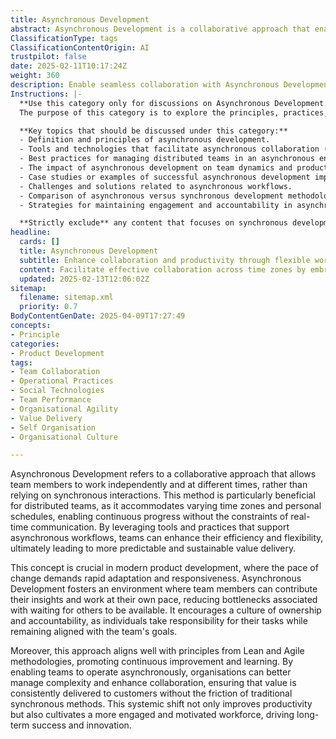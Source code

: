 ```yaml
---
title: Asynchronous Development
abstract: Asynchronous Development is a collaborative approach that enables team members to work independently and at different times, rather than depending on real-time interactions. This method is particularly advantageous for distributed teams, as it accommodates diverse time zones and personal schedules, facilitating continuous progress without the limitations of synchronous communication. By utilising tools and practices that support asynchronous workflows, teams can improve their efficiency and flexibility, leading to more predictable and sustainable value delivery. This concept is vital in contemporary product development, where rapid adaptation and responsiveness are essential. Asynchronous Development creates an environment where team members can contribute insights and work at their own pace, minimising bottlenecks caused by waiting for others. It fosters a culture of ownership and accountability, encouraging individuals to take responsibility for their tasks while remaining aligned with team objectives. Additionally, this approach aligns with Lean and Agile principles, promoting continuous improvement and learning. By allowing teams to operate asynchronously, organisations can better manage complexity and enhance collaboration, ensuring consistent value delivery to customers without the friction of traditional synchronous methods. This systemic shift not only boosts productivity but also nurtures a more engaged and motivated workforce, ultimately driving long-term success and innovation.
ClassificationType: tags
ClassificationContentOrigin: AI
trustpilot: false
date: 2025-02-11T10:17:24Z
weight: 360
description: Enable seamless collaboration with Asynchronous Development. Improve efficiency, flexibility, and delivery across distributed teams.
Instructions: |-
  **Use this category only for discussions on Asynchronous Development.**  
  The purpose of this category is to explore the principles, practices, and benefits of asynchronous development in software engineering and team collaboration. It focuses on how teams can effectively work together across different time zones and schedules, enhancing productivity and communication without the constraints of synchronous interactions.

  **Key topics that should be discussed under this category:**
  - Definition and principles of asynchronous development.
  - Tools and technologies that facilitate asynchronous collaboration (e.g., project management software, communication platforms).
  - Best practices for managing distributed teams in an asynchronous environment.
  - The impact of asynchronous development on team dynamics and productivity.
  - Case studies or examples of successful asynchronous development implementations.
  - Challenges and solutions related to asynchronous workflows.
  - Comparison of asynchronous versus synchronous development methodologies.
  - Strategies for maintaining engagement and accountability in asynchronous teams.

  **Strictly exclude** any content that focuses on synchronous development practices, traditional co-located team dynamics, or misinterpretations of asynchronous collaboration that do not align with the core principles of effective remote teamwork.
headline:
  cards: []
  title: Asynchronous Development
  subtitle: Enhance collaboration and productivity through flexible workflows that empower distributed teams to thrive in dynamic environments.
  content: Facilitate effective collaboration across time zones by embracing flexible workflows that prioritise communication and transparency. Posts should explore strategies for managing work in progress, optimising team interactions, and leveraging tools that support distributed environments, enhancing overall productivity and responsiveness to change.
  updated: 2025-02-13T12:06:02Z
sitemap:
  filename: sitemap.xml
  priority: 0.7
BodyContentGenDate: 2025-04-09T17:27:49
concepts:
- Principle
categories:
- Product Development
tags:
- Team Collaboration
- Operational Practices
- Social Technologies
- Team Performance
- Organisational Agility
- Value Delivery
- Self Organisation
- Organisational Culture

---
```

Asynchronous Development refers to a collaborative approach that allows team members to work independently and at different times, rather than relying on synchronous interactions. This method is particularly beneficial for distributed teams, as it accommodates varying time zones and personal schedules, enabling continuous progress without the constraints of real-time communication. By leveraging tools and practices that support asynchronous workflows, teams can enhance their efficiency and flexibility, ultimately leading to more predictable and sustainable value delivery.

This concept is crucial in modern product development, where the pace of change demands rapid adaptation and responsiveness. Asynchronous Development fosters an environment where team members can contribute their insights and work at their own pace, reducing bottlenecks associated with waiting for others to be available. It encourages a culture of ownership and accountability, as individuals take responsibility for their tasks while remaining aligned with the team's goals.

Moreover, this approach aligns well with principles from Lean and Agile methodologies, promoting continuous improvement and learning. By enabling teams to operate asynchronously, organisations can better manage complexity and enhance collaboration, ensuring that value is consistently delivered to customers without the friction of traditional synchronous methods. This systemic shift not only improves productivity but also cultivates a more engaged and motivated workforce, driving long-term success and innovation.
